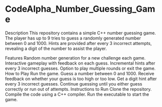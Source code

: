 # CodeAlpha_Number_Guessing_Game
Description
This repository contains a simple C++ number guessing game. The player has up to 9 tries to guess a randomly generated number between 0 and 1000. Hints are provided after every 3 incorrect attempts, revealing a digit of the number to assist the player.

Features
Random number generation for a new challenge each game.
Interactive gameplay with feedback on each guess.
Incremental hints after every 3 incorrect guesses.
Option to play multiple rounds or exit the game.
How to Play
Run the game.
Guess a number between 0 and 1000.
Receive feedback on whether your guess is too high or too low.
Get a digit hint after every 3 incorrect guesses.
Continue guessing until you either guess correctly or run out of attempts.
Instructions to Run
Clone the repository.
Compile the code using a C++ compiler.
Run the executable to start the game.
